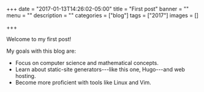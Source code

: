+++
date = "2017-01-13T14:26:02-05:00"
title = "First post"
banner = ""
menu = ""
description = ""
categories = ["blog"]
tags = ["2017"]
images = []

+++

Welcome to my first post!

My goals with this blog are:

- Focus on computer science and mathematical concepts.
- Learn about static-site generators---like this one, Hugo---and web hosting.
- Become more proficient with tools like Linux and Vim. 


